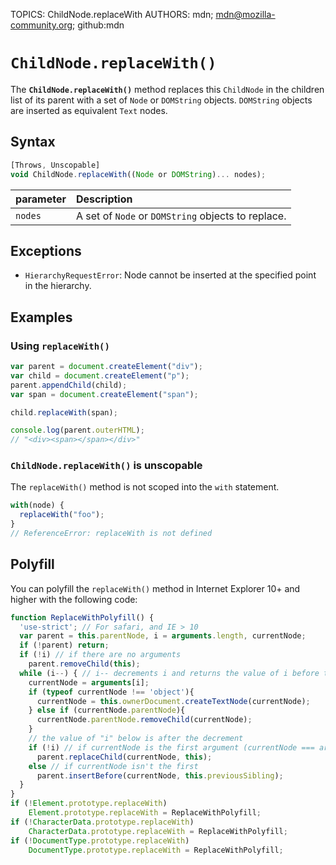 TOPICS: ChildNode.replaceWith
AUTHORS: mdn; mdn@mozilla-community.org; github:mdn

# `ChildNode.replaceWith()`

The **`ChildNode.replaceWith()`** method replaces this `ChildNode` in the children list of its parent
with a set of `Node` or `DOMString` objects. `DOMString` objects are inserted as equivalent `Text` nodes.

## Syntax

```javascript
[Throws, Unscopable]
void ChildNode.replaceWith((Node or DOMString)... nodes);
```

| parameter | Description |
| :-- | :-- |
| `nodes` | A set of `Node` or `DOMString` objects to replace.

## Exceptions

- `HierarchyRequestError`: Node cannot be inserted at the specified point in the hierarchy.

## Examples

### Using `replaceWith()`

```javascript
var parent = document.createElement("div");
var child = document.createElement("p");
parent.appendChild(child);
var span = document.createElement("span");

child.replaceWith(span);

console.log(parent.outerHTML);
// "<div><span></span></div>"
```

### `ChildNode.replaceWith()` is unscopable

The `replaceWith()` method is not scoped into the `with` statement.

```javascript
with(node) {
  replaceWith("foo");
}
// ReferenceError: replaceWith is not defined
```

## Polyfill

You can polyfill the `replaceWith()` method in Internet Explorer 10+ and higher with the following code:

```javascript
function ReplaceWithPolyfill() {
  'use-strict'; // For safari, and IE > 10
  var parent = this.parentNode, i = arguments.length, currentNode;
  if (!parent) return;
  if (!i) // if there are no arguments
    parent.removeChild(this);
  while (i--) { // i-- decrements i and returns the value of i before the decrement
    currentNode = arguments[i];
    if (typeof currentNode !== 'object'){
      currentNode = this.ownerDocument.createTextNode(currentNode);
    } else if (currentNode.parentNode){
      currentNode.parentNode.removeChild(currentNode);
    }
    // the value of "i" below is after the decrement
    if (!i) // if currentNode is the first argument (currentNode === arguments[0])
      parent.replaceChild(currentNode, this);
    else // if currentNode isn't the first
      parent.insertBefore(currentNode, this.previousSibling);
  }
}
if (!Element.prototype.replaceWith)
    Element.prototype.replaceWith = ReplaceWithPolyfill;
if (!CharacterData.prototype.replaceWith)
    CharacterData.prototype.replaceWith = ReplaceWithPolyfill;
if (!DocumentType.prototype.replaceWith)
    DocumentType.prototype.replaceWith = ReplaceWithPolyfill;
```
